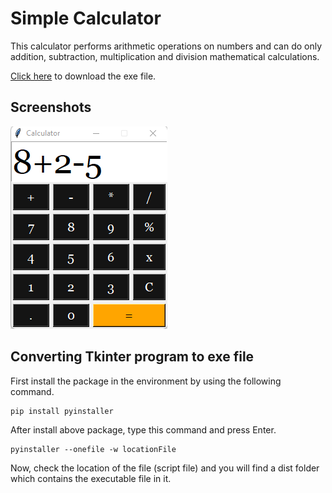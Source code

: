 # Simple Calculator

This calculator performs arithmetic operations on numbers and can do only addition, subtraction, multiplication and division mathematical calculations.

<a href="https://github.com/alidehkhodaei/SimpleCalculator/raw/main/Calculator.exe">Click here</a> to download the exe file.

## Screenshots

<img src="./Screenshot.png">

## Converting Tkinter program to exe file

First install the package in the environment by using the following command.
```
pip install pyinstaller
```
After install above package, type this command and press Enter.
```
pyinstaller --onefile -w locationFile
```
Now, check the location of the file (script file) and you will find a dist folder which contains the executable file in it.

